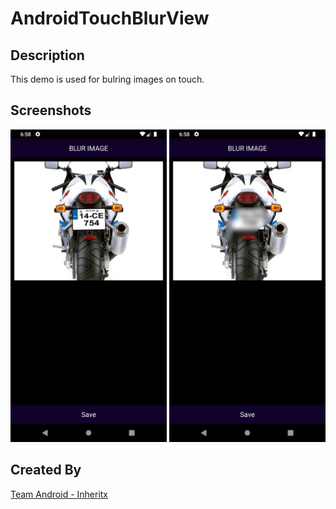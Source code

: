# AndroidTouchBlurView

## Description
This demo is used for bulring images on touch.

## Screenshots
<img src="screenshots/device-2019-11-19-185836.png" height="500em" /> <img src="screenshots/device-2019-11-19-185854.png" height="500em" />

## Created By
[Team Android - Inheritx](https://github.com/android-inheritx)


